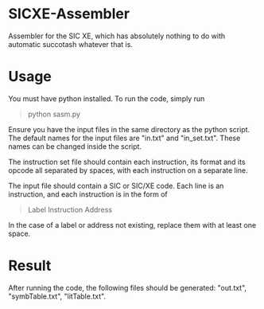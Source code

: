 # SICXE-Assembler
Assembler for the SIC XE, which has absolutely nothing to do with automatic succotash whatever that is.
# Usage
You must have python installed. To run the code, simply run 

> python sasm.py

Ensure you have the input files in the same directory as the python script. The default names for the input files are "in.txt" and "in_set.txt". These names can be changed inside the script.

The instruction set file should contain each instruction, its format and its opcode all separated by spaces, with each instruction on a separate line.

The input file should contain a SIC or SIC/XE code. Each line is an instruction, and each instruction is in the form of 

> Label Instruction Address

In the case of a label or address not existing, replace them with at least one space.
# Result
After running the code, the following files should be generated: "out.txt", "symbTable.txt", "litTable.txt".
